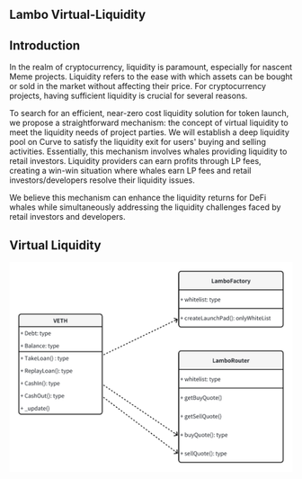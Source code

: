 ## Lambo Virtual-Liquidity

## Introduction
In the realm of cryptocurrency, liquidity is paramount, especially for nascent Meme projects. Liquidity refers to the ease with which assets can be bought or sold in the market without affecting their price. For cryptocurrency projects, having sufficient liquidity is crucial for several reasons.

To search for an efficient, near-zero cost liquidity solution for token launch, we propose a straightforward mechanism: the concept of virtual liquidity to meet the liquidity needs of project parties. We will establish a deep liquidity pool on Curve to satisfy the liquidity exit for users' buying and selling activities. Essentially, this mechanism involves whales providing liquidity to retail investors. Liquidity providers can earn profits through LP fees, creating a win-win situation where whales earn LP fees and retail investors/developers resolve their liquidity issues.

We believe this mechanism can enhance the liquidity returns for DeFi whales while simultaneously addressing the liquidity challenges faced by retail investors and developers.

## Virtual Liquidity

![Defintion](./framework.png)

